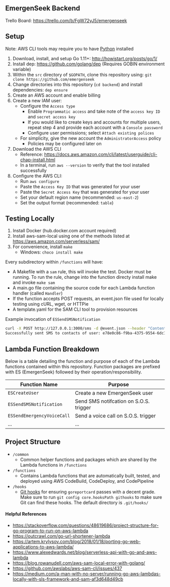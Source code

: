 ## EmergenSeek Backend
Trello Board: https://trello.com/b/FgW72yJ5/emergenseek

## Setup
Note: AWS CLI tools may require you to have [Python](https://www.python.org/downloads/release/python-371/) installed
1. Download, install, and setup Go 1.11+: http://howistart.org/posts/go/1/
2. Install dep: https://github.com/golang/dep (Requires GOBIN environment variable)
3. Within the `src` directory of `$GOPATH`, clone this repository using: `git clone https://github.com/emergenseek`
4. Change directories into this repository (`cd backend`) and install dependencies: `dep ensure`
5. Create an AWS account and enable billing
6. Create a new IAM user:
      - Configure the `Access type`
        - Enable `Programmatic access` and take note of the `access key ID` and `secret access key`
        - If you would like to create keys and accounts for multiple users, repeat step 4 and provide each account with a `Console password`
        - Configure user permissions; select `Attach existing polices`
      - For simplicity, give the new account the `AdministratorAccess` policy
        - Policies may be configured later on
7. Download the AWS CLI
    - Reference: https://docs.aws.amazon.com/cli/latest/userguide/cli-chap-install.html
    - In a terminal, run `aws --version` to verify that the tool installed successfully
8. Configure the AWS CLI:
    - Run `aws configure`
    - Paste the `Access Key ID` that was generated for your user
    - Paste the `Secret Access Key` that was generated for your user
    - Set your default region name (recommended: `us-east-2`)
    - Set the output format (recommended: `table`)

## Testing Locally 
1. Install Docker (hub.docker.com account required)
2. Install aws-sam-local using one of the methods listed at https://aws.amazon.com/serverless/sam/
3. For convenience, install `make`
    - Windows: `choco install make`

Every subdirectory within `/functions` will have:
  - A Makefile with a `sam` rule, this will invoke the test. Docker must be running. To run the rule, change into the function directy install make and invoke `make sam`
  - A main.go file containing the source code for each Lambda function handler (called `Handler`)
  - If the function accepts POST requests, an event.json file used for locally testing using cURL, wget, or HTTPie
  - A template.yaml for the SAM CLI tool to provision resources

Example invocation of `ESSendSMSNotification`
```bash
curl -X POST http://127.0.0.1:3000/sms -d @event.json --header "Content-Type: application/json"
Successfully sent SMS to contacts of user: e78e0c86-f9ba-4375-9554-6dc1426f5605
```

## Lambda Function Breakdown
Below is a table detailing the function and purpose of each of the Lambda functions contained within this repository. Function packages are prefixed with ES (EmergenSeek) followed by their operation/responsibility.

|Function Name             |Purpose                               |
|--------------------------|--------------------------------------|
|`ESCreateUser`            |Create a new EmergenSeek user         |
|`ESSendSMSNotification`   |Send SMS notifcation on S.O.S. trigger|
|`ESSendEmergencyVoiceCall`|Send a voice call on S.O.S. trigger   |
|...                       |...                                   |

## Project Structure
  - `/common`
    - Common helper functions and packages which are shared by the Lambda functions in `/functions`
  - `/functions`
    - Contains Lambda functions that are automatically built, tested, and deployed using AWS CodeBuild, CodeDeploy, and CodePipeline
  - `/hooks`
    - [Git hooks](https://git-scm.com/docs/githooks) for ensuring `goreportcard` passes with a decent grade. Make sure to run `git config core.hooksPath githooks` to make sure Git can find these hooks. The default directory is `.git/hooks/`

#### Helpful References
 - https://stackoverflow.com/questions/48619686/project-structure-for-go-program-to-run-on-aws-lambda
 - https://outcrawl.com/go-url-shortener-lambda
 - https://artem.krylysov.com/blog/2018/01/18/porting-go-web-applications-to-aws-lambda/
 - https://www.alexedwards.net/blog/serverless-api-with-go-and-aws-lambda
 - https://blog.rowanudell.com/aws-sam-local-error-with-golang/
 - https://github.com/awslabs/aws-sam-cli/issues/437
 - https://medium.com/a-man-with-no-server/running-go-aws-lambdas-locally-with-sls-framework-and-sam-af3d648d49cb